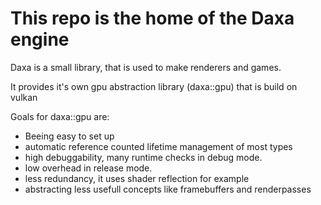# This repo is the home of the Daxa engine

Daxa is a small library, that is used to make renderers and games.

It provides it's own gpu abstraction library (daxa::gpu) that is build on vulkan

Goals for daxa::gpu are:

* Beeing easy to set up
* automatic reference counted lifetime management of most types
* high debuggability, many runtime checks in debug mode.
* low overhead in release mode.
* less redundancy, it uses shader reflection for example
* abstracting less usefull concepts like framebuffers and renderpasses
